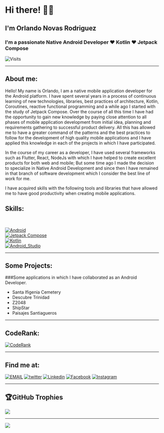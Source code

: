 <p align="start">
<h1 align="start">Hi there! 👋🏻</h1>
<h2 align="start">I'm Orlando Novas Rodriguez</h2>
<h3 align="start">I'm a passionate Native Android Developer ♥ Kotlin ♥ Jetpack Compose</h3>
</p>

![Visits](https://komarev.com/ghpvc/?username=orlandev&label=VISITS)

*************

## About me:

<p>
Hello! My name is Orlando, I am a native mobile application developer for the Android platform. I have spent several years in a process of continuous learning of new technologies, libraries, best practices of architecture, Kotlin, Coroutines, reactive functional programming and a while ago I started with the study of Jetpack Compose. Over the course of all this time I have had the opportunity to gain new knowledge by paying close attention to all phases of mobile application development from initial idea, planning and requirements gathering to successful product delivery. All this has allowed me to have a greater command of the patterns and the best practices to follow for the development of high quality mobile applications and I have applied this knowledge in each of the projects in which I have participated.

In the course of my career as a developer, I have used several frameworks such as Flutter, React, NodeJs with which I have helped to create excellent products for both web and mobile; But some time ago I made the decision to specialize in Native Android Development and since then I have remained in that branch of software development which I consider the best line of work for me.

I have acquired skills with the following tools and libraries that have allowed me to have good productivity when creating mobile applications.
 
</p> 

## Skills:

</br>

[![Android](https://img.shields.io/badge/Android-72ae2d?style=for-the-badge&logo=android&labelColor=101010)]()
<br>
[![Jetpack Compose](https://img.shields.io/badge/Jetpack_Compose-0095D5?style=for-the-badge&logo=jetpack-compose&labelColor=101010)]()
<br>
[![Kotlin](https://img.shields.io/badge/Kotlin-B125EA?style=for-the-badge&logo=kotlin&labelColor=101010)]()
<br>
[![Android_Studio](https://img.shields.io/badge/Android_Studio-3DDC84?style=for-the-badge&logo=android-studio&labelColor=101010)]()

*************  
## Some Projects:

###Some applications in which I have collaborated as an Android Developer.

* Santa Ifigenia Cemetery
* Descubre Trinidad
* Z2048
* ShipStar
* Paisajes Santiagueros



*************  
 
## CodeRank:
[![CodeRank](https://cr-ss-service.azurewebsites.net/api/ScreenShot?widget=summary&username=orlandev&badges=4&show-avatar=true&style=--header-bg-color:%233398FF;--border-radius:10px)]() 
 
************* 

## Find me at:
[![EMAIL](https://img.shields.io/badge/Email-9cf)](mailto:onovas05@gmail.com)
[![twitter](https://img.shields.io/badge/twitter-0077B5?style=flat&logo=twitter&logoColor=white)](https://twitter.com/ORodrig02906451)
[![Linkedin](https://img.shields.io/badge/-LinkedIn-0A66C2?style=flat&logo=Linkedin&logoColor=white)](https://www.linkedin.com/in/orlandev/)
[![Facebook](https://img.shields.io/badge/Facebook-1877F2?style=flat&logo=facebook&logoColor=white)](https://www.facebook.com/ondev05)
[![Instagram](https://img.shields.io/badge/Instagram-E4405F?style=flat&logo=instagram&logoColor=white)](https://www.instagram.com/orlandev05/)

************* 

## 🏆GitHub Trophies
![](https://github-profile-trophy.vercel.app/?username=orlandev&theme=onedark&no-frame=false&no-bg=false&margin-w=4)


************* 
 
![](https://quotes-github-readme.vercel.app/api?type=horizontal&theme=dark)

 
